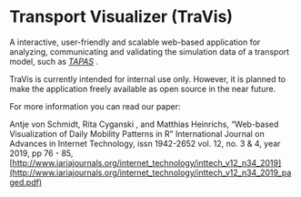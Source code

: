 # Transport Visualizer (TraVis)

A interactive, user-friendly and scalable web-based application for analyzing, communicating and validating the simulation data of a transport model, such as [_TAPAS_](https://www.dlr.de/vf/en/desktopdefault.aspx/tabid-12751/22270_read-29381)
. 

TraVis is currently intended for internal use only. However, it is planned to make the application freely available as open source in the near future. 

For more information you can read our paper:

Antje von Schmidt, Rita Cyganski , and Matthias Heinrichs, “Web-based Visualization of Daily Mobility Patterns in R”
International Journal on Advances in Internet Technology, issn 1942-2652 
vol. 12, no. 3 & 4, year 2019, pp 76 - 85, [http://www.iariajournals.org/internet_technology/inttech_v12_n34_2019](http://www.iariajournals.org/internet_technology/inttech_v12_n34_2019_paged.pdf)
